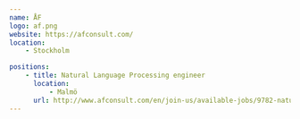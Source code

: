 ```yaml
---
name: ÅF
logo: af.png
website: https://afconsult.com/
location:
    - Stockholm

positions:
    - title: Natural Language Processing engineer
      location:
          - Malmö
      url: http://www.afconsult.com/en/join-us/available-jobs/9782-natural-language-processing-engineer/
---
```

